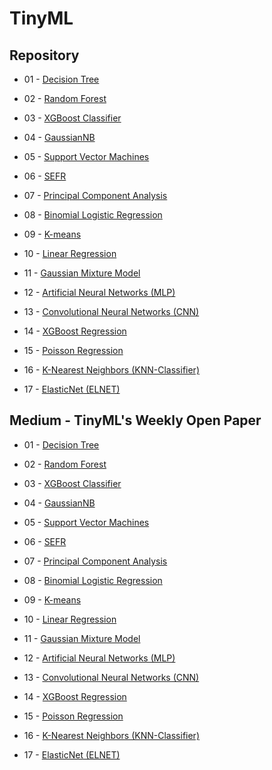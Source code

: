 # TinyML

## Repository

- 01 - [Decision Tree](https://github.com/thommaskevin/TinyML/tree/main/01_decision_tree)

- 02 - [Random Forest](https://github.com/thommaskevin/TinyML/tree/main/02_random_forest)

- 03 - [XGBoost Classifier](https://github.com/thommaskevin/TinyML/tree/main/03_XGBoost)

- 04 - [GaussianNB](https://github.com/thommaskevin/TinyML/tree/main/04_GaussianNB)
  
- 05 - [Support Vector Machines](https://github.com/thommaskevin/TinyML/tree/main/05_support_vector_machine)

- 06 - [SEFR](https://github.com/thommaskevin/TinyML/tree/main/06_SEFR)

- 07 - [Principal Component Analysis](https://github.com/thommaskevin/TinyML/tree/main/07_principal_components_analysis)

- 08 - [Binomial Logistic Regression](https://github.com/thommaskevin/TinyML/tree/main/08_Logistic_Regressor)

- 09 - [K-means](https://github.com/thommaskevin/TinyML/tree/main/09_K_Means)

- 10 - [Linear Regression](https://github.com/thommaskevin/TinyML/tree/main/10_Linear_Regressor)

- 11 - [Gaussian Mixture Model](https://github.com/thommaskevin/TinyML/tree/main/11_GMM)

- 12 - [Artificial Neural Networks (MLP)](https://github.com/thommaskevin/TinyML/tree/main/12_MLP)

- 13 - [Convolutional Neural Networks (CNN)](https://github.com/thommaskevin/TinyML/tree/main/13_CNN)

- 14 - [XGBoost Regression](https://github.com/thommaskevin/TinyML/tree/main/14_XGBRegression)

- 15 - [Poisson Regression](https://github.com/thommaskevin/TinyML/tree/main/15_Poisson_Regressor)

- 16 - [K-Nearest Neighbors (KNN-Classifier)](https://github.com/thommaskevin/TinyML/tree/main/16_KNN)

- 17 - [ElasticNet (ELNET)](https://github.com/thommaskevin/TinyML/tree/main/17_ElasticNet)

## Medium - TinyML's Weekly Open Paper

- 01 - [Decision Tree](https://medium.com/@thommaskevin/tinyml-%C3%A1rvore-de-decis%C3%A3o-aa1414562d97)

- 02 - [Random Forest](https://medium.com/@thommaskevin/tinyml-random-forest-classifier-and-regressor-b351aa0980e8)

- 03 - [XGBoost Classifier](https://medium.com/@thommaskevin/tinyml-xgboost-classifier-795202285779)

- 04 - [GaussianNB](https://medium.com/@thommaskevin/tinyml-gaussian-naive-bayes-classifier-31f8d241c67c)

- 05 - [Support Vector Machines](https://medium.com/@thommaskevin/tinyml-support-vector-machines-classifier-c391b54f3ab8)

- 06 - [SEFR](https://medium.com/@thommaskevin/tinyml-similarity-ensemble-fusion-for-retrieval-sefr-379b647faba3)

- 07 - [Principal Component Analysis](https://medium.com/@thommaskevin/tinyml-principal-component-analysis-pca-5379d0874592)

- 08 - [Binomial Logistic Regression](https://medium.com/@thommaskevin/tinyml-binomial-logistic-regression-0fdbf00e6765)

- 09 - [K-means](https://medium.com/@thommaskevin/tinyml-k-means-10e72828d492)

- 10 - [Linear Regression](https://medium.com/@thommaskevin/tinyml-linear-regression-0b715844db01)

- 11 - [Gaussian Mixture Model](https://medium.com/p/9730693fb8a4)
  
- 12 - [Artificial Neural Networks (MLP)](https://medium.com/@thommaskevin/tinyml-neural-networks-mlp-62b2cfcc09c2)

- 13 - [Convolutional Neural Networks (CNN)](https://medium.com/@thommaskevin/tinyml-convolutional-neural-networks-cnn-3601b32c35f4)

- 14 - [XGBoost Regression](https://medium.com/@thommaskevin/tinyml-xgboost-regression-d2b513a0d237)

- 15 - [Poisson Regression](https://medium.com/@thommaskevin/tinyml-poisson-regression-5174d88479f5)
  
- 16 - [K-Nearest Neighbors (KNN-Classifier)](https://medium.com/@thommaskevin/tinyml-k-nearest-neighbors-knn-classifier-6008f8e51189)

- 17 - [ElasticNet (ELNET)](https://medium.com/@thommaskevin/tinyml-elastic-net-elnet-e8eee849225a)
  
